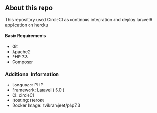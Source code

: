 ## About this repo

This repository used CircleCI as continous integration and deploy laravel6 application on heroku

#### Basic Requirements
  * Git
  * Apache2
  * PHP 7.3
  * Composer
  
### Additional Information
- Language: PHP
- Framework: Laravel ( 6.0 )
- CI: circleCI
- Hosting: Heroku
- Docker Image: svikramjeet/php7.3
